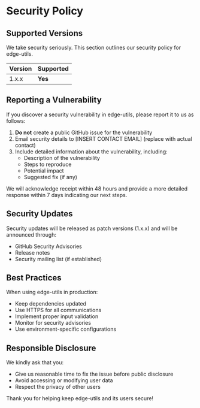 # Security Policy

## Supported Versions

We take security seriously. This section outlines our security policy for edge-utils.

| Version | Supported          |
| ------- | ------------------ |
| 1.x.x   | **Yes**            |

## Reporting a Vulnerability

If you discover a security vulnerability in edge-utils, please report it to us as follows:

1. **Do not** create a public GitHub issue for the vulnerability
2. Email security details to [INSERT CONTACT EMAIL] (replace with actual contact)
3. Include detailed information about the vulnerability, including:
   - Description of the vulnerability
   - Steps to reproduce
   - Potential impact
   - Suggested fix (if any)

We will acknowledge receipt within 48 hours and provide a more detailed response within 7 days indicating our next steps.

## Security Updates

Security updates will be released as patch versions (1.x.x) and will be announced through:
- GitHub Security Advisories
- Release notes
- Security mailing list (if established)

## Best Practices

When using edge-utils in production:

- Keep dependencies updated
- Use HTTPS for all communications
- Implement proper input validation
- Monitor for security advisories
- Use environment-specific configurations

## Responsible Disclosure

We kindly ask that you:
- Give us reasonable time to fix the issue before public disclosure
- Avoid accessing or modifying user data
- Respect the privacy of other users

Thank you for helping keep edge-utils and its users secure!
